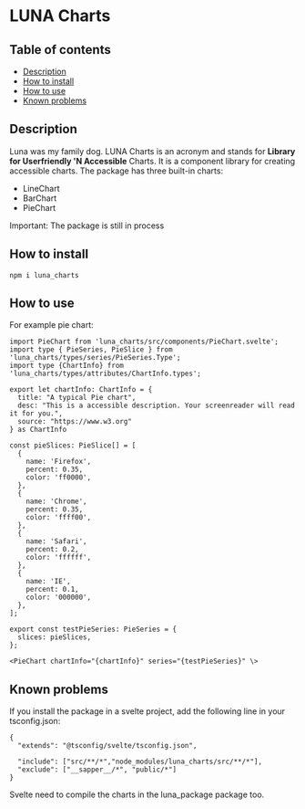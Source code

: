 # LUNA Charts

## Table of contents
- [Description](#description)
- [How to install](#how-to-install)
- [How to use](#how-to-use)
- [Known problems](#known-problems)

## Description
Luna was my family dog. LUNA Charts is an acronym and stands for **Library for Userfriendly 'N Accessible** Charts. It is a component library for creating accessible charts. The package has three built-in charts:
- LineChart
- BarChart
- PieChart

Important: The package is still in process
## How to install
```
npm i luna_charts
```
## How to use
For example pie chart:
```
import PieChart from 'luna_charts/src/components/PieChart.svelte';
import type { PieSeries, PieSlice } from 'luna_charts/types/series/PieSeries.Type';
import type {ChartInfo} from 'luna_charts/types/attributes/ChartInfo.types';

export let chartInfo: ChartInfo = {
  title: "A typical Pie chart",
  desc: "This is a accessible description. Your screenreader will read it for you.",
  source: "https://www.w3.org"
} as ChartInfo

const pieSlices: PieSlice[] = [
  {
    name: 'Firefox',
    percent: 0.35,
    color: 'ff0000',
  },
  {
    name: 'Chrome',
    percent: 0.35,
    color: 'ffff00',
  },
  {
    name: 'Safari',
    percent: 0.2,
    color: 'ffffff',
  },
  {
    name: 'IE',
    percent: 0.1,
    color: '000000',
  },
];

export const testPieSeries: PieSeries = {
  slices: pieSlices,
};

<PieChart chartInfo="{chartInfo}" series="{testPieSeries}" \>
```
## Known problems
If you install the package in a svelte project, add the following line in your tsconfig.json:
```
{
  "extends": "@tsconfig/svelte/tsconfig.json",

  "include": ["src/**/*","node_modules/luna_charts/src/**/*"],
  "exclude": ["__sapper__/*", "public/*"]
}
```
Svelte need to compile the charts in the luna_package package too.